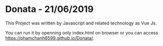 # Donata - 21/06/2019

This Project was written by Javascript and related technology as Vue Js.

You can run it by openning only index.html on browser or you can access https://phamchanh6599.github.io/Donata/.
